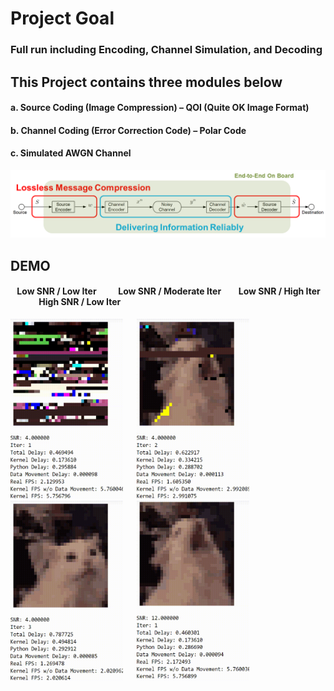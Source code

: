 # Project Goal
### Full run including Encoding, Channel Simulation, and Decoding
## This Project contains three modules below
#### a.	Source Coding (Image Compression) – QOI (Quite OK Image Format)
#### b.	Channel Coding (Error Correction Code) – Polar Code
#### c.	Simulated AWGN Channel
![System Overview](./graph/overview.png)
## DEMO
#### &ensp; Low SNR / Low Iter &emsp;&emsp; Low SNR / Moderate Iter &emsp;&ensp; Low SNR / High Iter &emsp;&emsp;&emsp; High SNR / Low Iter
<img src="./graph/cat_1.gif" width="180" height="288"/> &emsp; <img src="./graph/cat_2.gif" width="180" height="288"/> &emsp; <img src="./graph/cat_3.gif" width="180" height="288"/> &emsp; <img src="./graph/cat_4.gif" width="180" height="288"/>
